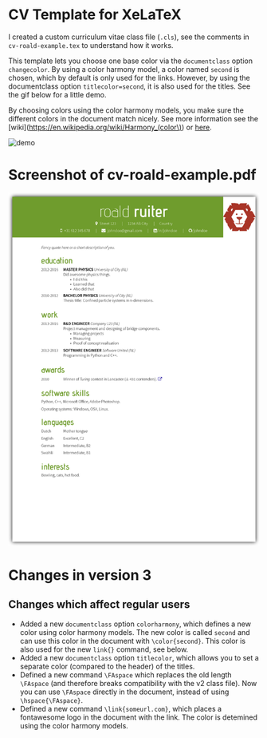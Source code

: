 # CV Template for XeLaTeX
I created a custom curriculum vitae class file (`.cls`), see the comments in `cv-roald-example.tex` to understand how it works. 

This template lets you choose one base color via the `documentclass` option `changecolor`. By using a color harmony model, a color named `second` is chosen, which by default is only used for the links. However, by using the documentclass option `titlecolor=second`, it is also used for the titles. See the gif below for a little demo.

By choosing colors using the color harmony models, you make sure the different colors in the document match nicely. See more information see the [wiki](https://en.wikipedia.org/wiki/Harmony_(color\)) or [here](http://paletton.com/).

![demo](document_class_options_demo.gif)

# Screenshot of cv-roald-example.pdf
![Example](cv-roald-example.png)

# Changes in version 3
## Changes which affect regular users
- Added a new `documentclass` option `colorharmony`, which defines a new color using color harmony models. The new color is called `second` and can use this color in the document with `\color{second}`. This color is also used for the new `link{}` command, see below.
- Added a new `documentclass` option `titlecolor`, which allows you to set a separate color (compared to the header) of the titles.
- Defined a new command `\FAspace` which replaces the old length `\FAspace` (and therefore breaks compatibility with the v2 class file). Now you can use `\FAspace` directly in the document, instead of using `\hspace{\FAspace}`.
- Defined a new command `\link{someurl.com}`, which places a fontawesome logo in the document with the link. The color is detemined using the color harmony models.


